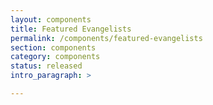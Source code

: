 ```yaml
---
layout: components
title: Featured Evangelists
permalink: /components/featured-evangelists
section: components
category: components
status: released
intro_paragraph: >

---
```


